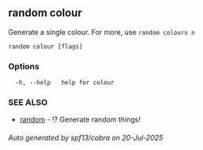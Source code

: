 ## random colour

Generate a single colour. For more, use `random colours n`

```
random colour [flags]
```

### Options

```
  -h, --help   help for colour
```

### SEE ALSO

* [random](random.md)	 - ⁉️ Generate random things!

###### Auto generated by spf13/cobra on 20-Jul-2025
